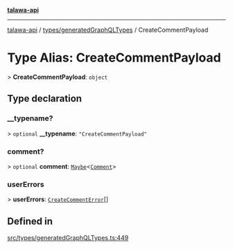 [**talawa-api**](../../../README.md)

***

[talawa-api](../../../modules.md) / [types/generatedGraphQLTypes](../README.md) / CreateCommentPayload

# Type Alias: CreateCommentPayload

\> **CreateCommentPayload**: `object`

## Type declaration

### \_\_typename?

\> `optional` **\_\_typename**: `"CreateCommentPayload"`

### comment?

\> `optional` **comment**: [`Maybe`](Maybe.md)\<[`Comment`](Comment.md)\>

### userErrors

\> **userErrors**: [`CreateCommentError`](CreateCommentError.md)[]

## Defined in

[src/types/generatedGraphQLTypes.ts:449](https://github.com/PalisadoesFoundation/talawa-api/blob/5c5b29a0ea487bda8306089fe128f43f3be29f94/src/types/generatedGraphQLTypes.ts#L449)
